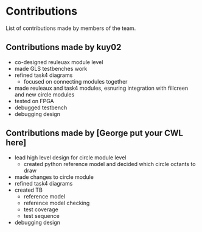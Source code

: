 # Contributions
List of contributions made by members of the team.

## Contributions made by kuy02
- co-designed reuleuax module level
- made GLS testbenches work
- refined task4 diagrams
    - focused on connecting modules together
- made reuleaux and task4 modules, esnuring integration with fillcreen and new circle modules
- tested on FPGA
- debugged testbench
- debugging design

## Contributions made by [George put your CWL here]
- lead high level design for circle module level
    - created python reference model and decided which circle octants to draw
- made changes to circle module
- refined task4 diagrams
- created TB 
    - reference model
    - reference model checking
    - test coverage
    - test sequence
- debugging design
